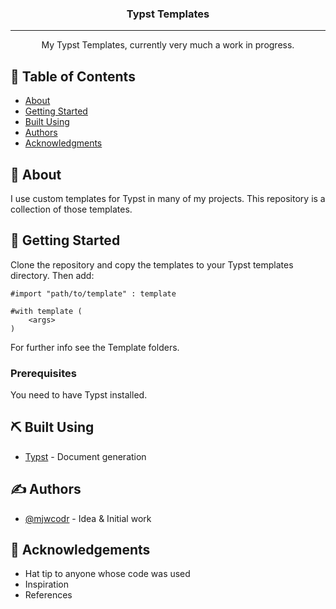 <h3 align="center">Typst Templates</h3>

---

<p align="center"> My Typst Templates, currently very much a work in progress.
    <br> 
</p>

## 📝 Table of Contents
- [About](#about)
- [Getting Started](#getting_started)
- [Built Using](#built_using)
- [Authors](#authors)
- [Acknowledgments](#acknowledgement)

## 🧐 About <a name = "about"></a>

I use custom templates for Typst in many of my projects. This repository is a collection of those templates.

## 🏁 Getting Started <a name = "getting_started"></a>

Clone the repository and copy the templates to your Typst templates directory.
Then add:

```
#import "path/to/template" : template

#with template (
    <args>
)
```

For further info see the Template folders.

### Prerequisites

You need to have Typst installed.

## ⛏️ Built Using <a name = "built_using"></a>
- [Typst](https://typst.app) - Document generation

## ✍️ Authors <a name = "authors"></a>
- [@mjwcodr](https://github.com/mjwcodr) - Idea & Initial work

## 🎉 Acknowledgements <a name = "acknowledgement"></a>
- Hat tip to anyone whose code was used
- Inspiration
- References

